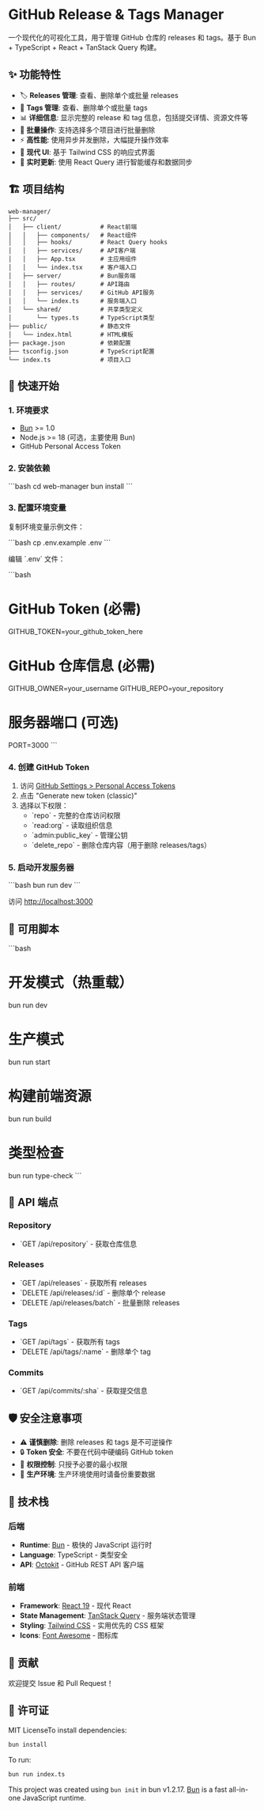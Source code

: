 # GitHub Release & Tags Manager

一个现代化的可视化工具，用于管理 GitHub 仓库的 releases 和 tags。基于 Bun + TypeScript + React + TanStack Query 构建。

## ✨ 功能特性

- 🏷️ **Releases 管理**: 查看、删除单个或批量 releases
- 🔖 **Tags 管理**: 查看、删除单个或批量 tags
- 📊 **详细信息**: 显示完整的 release 和 tag 信息，包括提交详情、资源文件等
- 🚀 **批量操作**: 支持选择多个项目进行批量删除
- ⚡ **高性能**: 使用异步并发删除，大幅提升操作效率
- 🎨 **现代 UI**: 基于 Tailwind CSS 的响应式界面
- 🔄 **实时更新**: 使用 React Query 进行智能缓存和数据同步

## 🏗️ 项目结构

```
web-manager/
├── src/
│   ├── client/           # React前端
│   │   ├── components/   # React组件
│   │   ├── hooks/        # React Query hooks
│   │   ├── services/     # API客户端
│   │   ├── App.tsx       # 主应用组件
│   │   └── index.tsx     # 客户端入口
│   ├── server/           # Bun服务端
│   │   ├── routes/       # API路由
│   │   ├── services/     # GitHub API服务
│   │   └── index.ts      # 服务端入口
│   └── shared/           # 共享类型定义
│       └── types.ts      # TypeScript类型
├── public/               # 静态文件
│   └── index.html        # HTML模板
├── package.json          # 依赖配置
├── tsconfig.json         # TypeScript配置
└── index.ts              # 项目入口
```

## 🚀 快速开始

### 1. 环境要求

- [Bun](https://bun.sh) >= 1.0
- Node.js >= 18 (可选，主要使用 Bun)
- GitHub Personal Access Token

### 2. 安装依赖

\`\`\`bash
cd web-manager
bun install
\`\`\`

### 3. 配置环境变量

复制环境变量示例文件：

\`\`\`bash
cp .env.example .env
\`\`\`

编辑 \`.env\` 文件：

\`\`\`bash

# GitHub Token (必需)

GITHUB_TOKEN=your_github_token_here

# GitHub 仓库信息 (必需)

GITHUB_OWNER=your_username
GITHUB_REPO=your_repository

# 服务器端口 (可选)

PORT=3000
\`\`\`

### 4. 创建 GitHub Token

1. 访问 [GitHub Settings > Personal Access Tokens](https://github.com/settings/tokens)
2. 点击 "Generate new token (classic)"
3. 选择以下权限：
   - \`repo\` - 完整的仓库访问权限
   - \`read:org\` - 读取组织信息
   - \`admin:public_key\` - 管理公钥
   - \`delete_repo\` - 删除仓库内容（用于删除 releases/tags）

### 5. 启动开发服务器

\`\`\`bash
bun run dev
\`\`\`

访问 [http://localhost:3000](http://localhost:3000)

## 📝 可用脚本

\`\`\`bash

# 开发模式（热重载）

bun run dev

# 生产模式

bun run start

# 构建前端资源

bun run build

# 类型检查

bun run type-check
\`\`\`

## 🔧 API 端点

### Repository

- \`GET /api/repository\` - 获取仓库信息

### Releases

- \`GET /api/releases\` - 获取所有 releases
- \`DELETE /api/releases/:id\` - 删除单个 release
- \`DELETE /api/releases/batch\` - 批量删除 releases

### Tags

- \`GET /api/tags\` - 获取所有 tags
- \`DELETE /api/tags/:name\` - 删除单个 tag

### Commits

- \`GET /api/commits/:sha\` - 获取提交信息

## 🛡️ 安全注意事项

- ⚠️ **谨慎删除**: 删除 releases 和 tags 是不可逆操作
- 🔒 **Token 安全**: 不要在代码中硬编码 GitHub token
- 🔐 **权限控制**: 只授予必要的最小权限
- 🚫 **生产环境**: 生产环境使用时请备份重要数据

## 🎨 技术栈

### 后端

- **Runtime**: [Bun](https://bun.sh) - 极快的 JavaScript 运行时
- **Language**: TypeScript - 类型安全
- **API**: [Octokit](https://github.com/octokit/rest.js) - GitHub REST API 客户端

### 前端

- **Framework**: [React 19](https://react.dev) - 现代 React
- **State Management**: [TanStack Query](https://tanstack.com/query) - 服务端状态管理
- **Styling**: [Tailwind CSS](https://tailwindcss.com) - 实用优先的 CSS 框架
- **Icons**: [Font Awesome](https://fontawesome.com) - 图标库

## 🤝 贡献

欢迎提交 Issue 和 Pull Request！

## 📄 许可证

MIT LicenseTo install dependencies:

```bash
bun install
```

To run:

```bash
bun run index.ts
```

This project was created using `bun init` in bun v1.2.17. [Bun](https://bun.sh) is a fast all-in-one JavaScript runtime.

